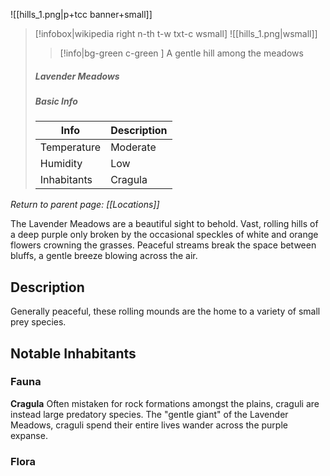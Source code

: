 ![[hills_1.png|p+tcc banner+small]]
> [!infobox|wikipedia right n-th t-w txt-c wsmall]
> ![[hills_1.png|wsmall]]
>> [!info|bg-green c-green ] A gentle hill among the meadows
>##### Lavender Meadows
> ##### _Basic Info_
> | Info | Description |
> | ---- | ---- |
> | Temperature | Moderate |
> | Humidity | Low |
> | Inhabitants | Cragula  |

*Return to parent page: [[Locations]]*

The Lavender Meadows are a beautiful sight to behold. Vast, rolling hills of a deep purple only broken by the occasional speckles of white and orange flowers crowning the grasses. Peaceful streams break the space between bluffs, a gentle breeze blowing across the air.
## Description
Generally peaceful, these rolling mounds are the home to a variety of small prey species.

## Notable Inhabitants
### Fauna
**Cragula**
Often mistaken for rock formations amongst the plains, craguli are instead large predatory species. The "gentle giant" of the Lavender Meadows, craguli spend their entire lives wander across the purple expanse.
### Flora